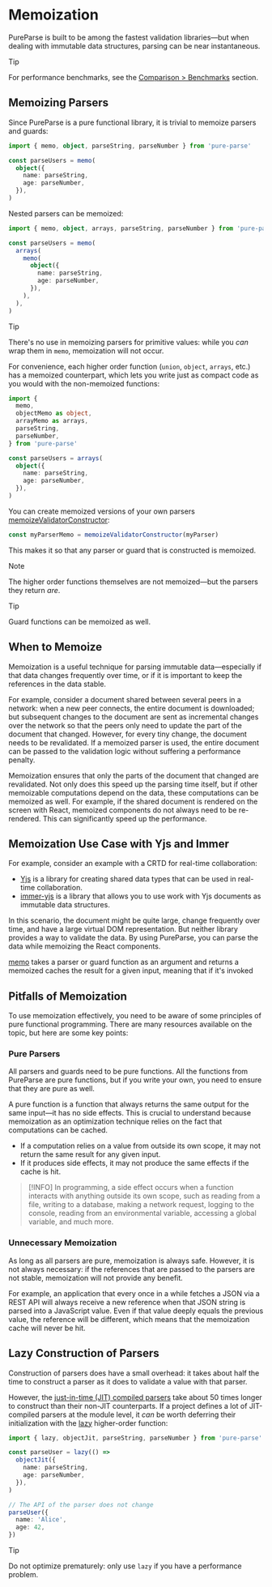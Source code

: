 # Memoization

PureParse is built to be among the fastest validation libraries—but when dealing with immutable data structures, parsing can be near instantaneous.

> [!TIP]
> For performance benchmarks, see the [Comparison > Benchmarks](comparison#benchmarks) section.

## Memoizing Parsers

Since PureParse is a pure functional library, it is trivial to memoize parsers and guards:

```ts
import { memo, object, parseString, parseNumber } from 'pure-parse'

const parseUsers = memo(
  object({
    name: parseString,
    age: parseNumber,
  }),
)
```

Nested parsers can be memoized:

```ts
import { memo, object, arrays, parseString, parseNumber } from 'pure-parse'

const parseUsers = memo(
  arrays(
    memo(
      object({
        name: parseString,
        age: parseNumber,
      }),
    ),
  ),
)
```

> [!TIP]
> There's no use in memoizing parsers for primitive values: while you _can_ wrap them in `memo`, memoization will not occur.

For convenience, each higher order function (`union`, `object`, `arrays`, etc.) has a memoized counterpart, which lets you write just as compact code as you would with the non-memoized functions:

```ts
import {
  memo,
  objectMemo as object,
  arrayMemo as arrays,
  parseString,
  parseNumber,
} from 'pure-parse'

const parseUsers = arrays(
  object({
    name: parseString,
    age: parseNumber,
  }),
)
```

You can create memoized versions of your own parsers [memoizeValidatorConstructor](/api/memoization/memo#memoizevalidatorconstructor):

```ts
const myParserMemo = memoizeValidatorConstructor(myParser)
```

This makes it so that any parser or guard that is constructed is memoized.

> [!NOTE]
> The higher order functions themselves are not memoized—but the parsers they return _are_.

> [!TIP]
> Guard functions can be memoized as well.

## When to Memoize

Memoization is a useful technique for parsing immutable data—especially if that data changes frequently over time, or if it is important to keep the references in the data stable.

For example, consider a document shared between several peers in a network: when a new peer connects, the entire document is downloaded; but subsequent changes to the document are sent as incremental changes over the network so that the peers only need to update the part of the document that changed. However, for every tiny change, the document needs to be revalidated. If a memoized parser is used, the entire document can be passed to the validation logic without suffering a performance penalty.

Memoization ensures that only the parts of the document that changed are revalidated. Not only does this speed up the parsing time itself, but if other memoizable computations depend on the data, these computations can be memoized as well. For example, if the shared document is rendered on the screen with React, memoized components do not always need to be re-rendered. This can significantly speed up the performance.

## Memoization Use Case with Yjs and Immer

For example, consider an example with a CRTD for real-time collaboration:

- [Yjs](https://github.com/yjs/yjs) is a library for creating shared data types that can be used in real-time collaboration.
- [immer-yjs](https://github.com/sep2/immer-yjs) is a library that allows you to use work with Yjs documents as immutable data structures.

In this scenario, the document might be quite large, change frequently over time, and have a large virtual DOM representation. But neither library provides a way to validate the data. By using PureParse, you can parse the data while memoizing the React components.

[memo](/api/memoization/memo.html#memo) takes a parser or guard function as an argument and returns a memoized caches the result for a given input, meaning that if it's invoked

## Pitfalls of Memoization

To use memoization effectively, you need to be aware of some principles of pure functional programming. There are many resources available on the topic, but here are some key points:

### Pure Parsers

All parsers and guards need to be pure functions. All the functions from PureParse are pure functions, but if you write your own, you need to ensure that they are pure as well.

A pure function is a function that always returns the same output for the same input—it has no side effects. This is crucial to understand because memoization as an optimization technique relies on the fact that computations can be cached.

- If a computation relies on a value from outside its own scope, it may not return the same result for any given input.
- If it produces side effects, it may not produce the same effects if the cache is hit.

> [!INFO]
> In programming, a side effect occurs when a function interacts with anything outside its own scope, such as reading from a file, writing to a database, making a network request, logging to the console, reading from an environmental variable, accessing a global variable, and much more.

### Unnecessary Memoization

As long as all parsers are pure, memoization is always safe. However, it is not always necessary: if the references that are passed to the parsers are not stable, memoization will not provide any benefit.

For example, an application that every once in a while fetches a JSON via a REST API will always receive a new reference when that JSON string is parsed into a JavaScript value. Even if that value deeply equals the previous value, the reference will be different, which means that the memoization cache will never be hit.

## Lazy Construction of Parsers

Construction of parsers does have a small overhead: it takes about half the time to construct a parser as it does to validate a value with that parser.

However, the [just-in-time (JIT) compiled parsers](/api/parsers/object#objectJit) take about 50 times longer to construct than their non-JIT counterparts. If a project defines a lot of JIT-compiled parsers at the module level, it _can_ be worth deferring their initialization with the [lazy](/api/common/lazy) higher-order function:

```ts
import { lazy, objectJit, parseString, parseNumber } from 'pure-parse'

const parseUser = lazy(() =>
  objectJit({
    name: parseString,
    age: parseNumber,
  }),
)

// The API of the parser does not change
parseUser({
  name: 'Alice',
  age: 42,
})
```

> [!TIP]
> Do not optimize prematurely: only use `lazy` if you have a performance problem.
